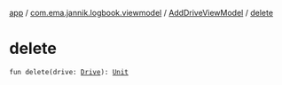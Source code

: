 [app](../../index.md) / [com.ema.jannik.logbook.viewmodel](../index.md) / [AddDriveViewModel](index.md) / [delete](./delete.md)

# delete

`fun delete(drive: `[`Drive`](../../com.ema.jannik.logbook.model.database/-drive/index.md)`): `[`Unit`](https://kotlinlang.org/api/latest/jvm/stdlib/kotlin/-unit/index.html)